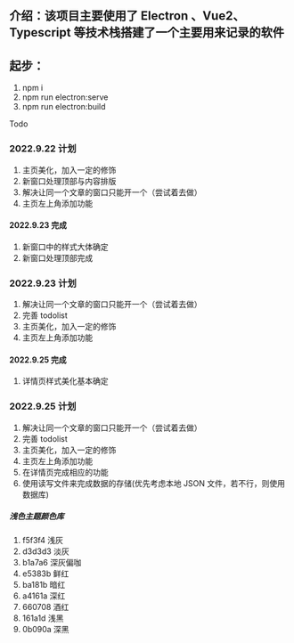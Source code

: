 ## 介绍：该项目主要使用了 Electron 、Vue2、Typescript 等技术栈搭建了一个主要用来记录的软件

## 起步：

1. npm i
2. npm run electron:serve
3. npm run electron:build

Todo

### 2022.9.22 计划

1. 主页美化，加入一定的修饰
2. 新窗口处理顶部与内容排版
3. 解决让同一个文章的窗口只能开一个（尝试着去做）
4. 主页左上角添加功能

#### 2022.9.23 完成

1. 新窗口中的样式大体确定
2. 新窗口处理顶部完成

### 2022.9.23 计划

1. 解决让同一个文章的窗口只能开一个（尝试着去做）
2. 完善 todolist
3. 主页美化，加入一定的修饰
4. 主页左上角添加功能

#### 2022.9.25 完成

1. 详情页样式美化基本确定

### 2022.9.25 计划

1. 解决让同一个文章的窗口只能开一个（尝试着去做）
2. 完善 todolist
3. 主页美化，加入一定的修饰
4. 主页左上角添加功能
5. 在详情页完成相应的功能
6. 使用读写文件来完成数据的存储(优先考虑本地 JSON 文件，若不行，则使用数据库)

##### 浅色主题颜色库

1. f5f3f4 浅灰
2. d3d3d3 淡灰
3. b1a7a6 深灰偏咖
4. e5383b 鲜红
5. ba181b 暗红
6. a4161a 深红
7. 660708 酒红
8. 161a1d 浅黑
9. 0b090a 深黑
